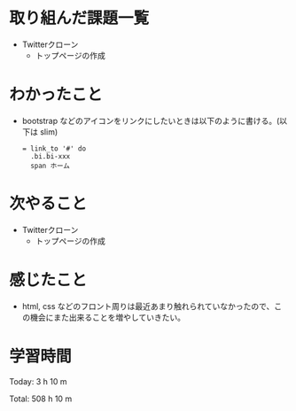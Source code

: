 # 取り組んだ課題一覧
- Twitterクローン
  - トップページの作成

# わかったこと
- bootstrap などのアイコンをリンクにしたいときは以下のように書ける。(以下は slim)
  ```*.slim
  = link_to '#' do
    .bi.bi-xxx
    span ホーム
  ```

# 次やること
- Twitterクローン
  - トップページの作成

# 感じたこと
- html, css などのフロント周りは最近あまり触れられていなかったので、この機会にまた出来ることを増やしていきたい。

# 学習時間
Today: 3 h 10 m

Total: 508 h 10 m
